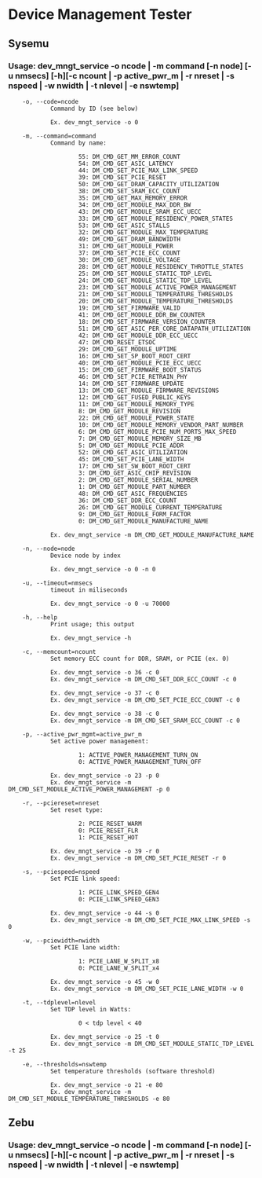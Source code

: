 # Device Management Tester

## Sysemu

### Usage: dev_mngt_service -o ncode | -m command [-n node] [-u nmsecs] [-h][-c ncount | -p active_pwr_m | -r nreset | -s nspeed | -w nwidth | -t nlevel | -e nswtemp]

        -o, --code=ncode
                Command by ID (see below)

                Ex. dev_mngt_service -o 0

        -m, --command=command
                Command by name:

                        55: DM_CMD_GET_MM_ERROR_COUNT
                        54: DM_CMD_GET_ASIC_LATENCY
                        44: DM_CMD_SET_PCIE_MAX_LINK_SPEED
                        39: DM_CMD_SET_PCIE_RESET
                        50: DM_CMD_GET_DRAM_CAPACITY_UTILIZATION
                        38: DM_CMD_SET_SRAM_ECC_COUNT
                        35: DM_CMD_GET_MAX_MEMORY_ERROR
                        34: DM_CMD_GET_MODULE_MAX_DDR_BW
                        43: DM_CMD_GET_MODULE_SRAM_ECC_UECC
                        33: DM_CMD_GET_MODULE_RESIDENCY_POWER_STATES
                        53: DM_CMD_GET_ASIC_STALLS
                        32: DM_CMD_GET_MODULE_MAX_TEMPERATURE
                        49: DM_CMD_GET_DRAM_BANDWIDTH
                        31: DM_CMD_GET_MODULE_POWER
                        37: DM_CMD_SET_PCIE_ECC_COUNT
                        30: DM_CMD_GET_MODULE_VOLTAGE
                        28: DM_CMD_GET_MODULE_RESIDENCY_THROTTLE_STATES
                        25: DM_CMD_SET_MODULE_STATIC_TDP_LEVEL
                        24: DM_CMD_GET_MODULE_STATIC_TDP_LEVEL
                        23: DM_CMD_SET_MODULE_ACTIVE_POWER_MANAGEMENT
                        21: DM_CMD_SET_MODULE_TEMPERATURE_THRESHOLDS
                        20: DM_CMD_GET_MODULE_TEMPERATURE_THRESHOLDS
                        19: DM_CMD_SET_FIRMWARE_VALID
                        41: DM_CMD_GET_MODULE_DDR_BW_COUNTER
                        18: DM_CMD_SET_FIRMWARE_VERSION_COUNTER
                        51: DM_CMD_GET_ASIC_PER_CORE_DATAPATH_UTILIZATION
                        42: DM_CMD_GET_MODULE_DDR_ECC_UECC
                        47: DM_CMD_RESET_ETSOC
                        29: DM_CMD_GET_MODULE_UPTIME
                        16: DM_CMD_SET_SP_BOOT_ROOT_CERT
                        40: DM_CMD_GET_MODULE_PCIE_ECC_UECC
                        15: DM_CMD_GET_FIRMWARE_BOOT_STATUS
                        46: DM_CMD_SET_PCIE_RETRAIN_PHY
                        14: DM_CMD_SET_FIRMWARE_UPDATE
                        13: DM_CMD_GET_MODULE_FIRMWARE_REVISIONS
                        12: DM_CMD_GET_FUSED_PUBLIC_KEYS
                        11: DM_CMD_GET_MODULE_MEMORY_TYPE
                        8: DM_CMD_GET_MODULE_REVISION
                        22: DM_CMD_GET_MODULE_POWER_STATE
                        10: DM_CMD_GET_MODULE_MEMORY_VENDOR_PART_NUMBER
                        6: DM_CMD_GET_MODULE_PCIE_NUM_PORTS_MAX_SPEED
                        7: DM_CMD_GET_MODULE_MEMORY_SIZE_MB
                        5: DM_CMD_GET_MODULE_PCIE_ADDR
                        52: DM_CMD_GET_ASIC_UTILIZATION
                        45: DM_CMD_SET_PCIE_LANE_WIDTH
                        17: DM_CMD_SET_SW_BOOT_ROOT_CERT
                        3: DM_CMD_GET_ASIC_CHIP_REVISION
                        2: DM_CMD_GET_MODULE_SERIAL_NUMBER
                        1: DM_CMD_GET_MODULE_PART_NUMBER
                        48: DM_CMD_GET_ASIC_FREQUENCIES
                        36: DM_CMD_SET_DDR_ECC_COUNT
                        26: DM_CMD_GET_MODULE_CURRENT_TEMPERATURE
                        9: DM_CMD_GET_MODULE_FORM_FACTOR
                        0: DM_CMD_GET_MODULE_MANUFACTURE_NAME

                Ex. dev_mngt_service -m DM_CMD_GET_MODULE_MANUFACTURE_NAME

        -n, --node=node
                Device node by index

                Ex. dev_mngt_service -o 0 -n 0

        -u, --timeout=nmsecs
                timeout in miliseconds

                Ex. dev_mngt_service -o 0 -u 70000

        -h, --help
                Print usage; this output

                Ex. dev_mngt_service -h

        -c, --memcount=ncount
                Set memory ECC count for DDR, SRAM, or PCIE (ex. 0)

                Ex. dev_mngt_service -o 36 -c 0
                Ex. dev_mngt_service -m DM_CMD_SET_DDR_ECC_COUNT -c 0

                Ex. dev_mngt_service -o 37 -c 0
                Ex. dev_mngt_service -m DM_CMD_SET_PCIE_ECC_COUNT -c 0

                Ex. dev_mngt_service -o 38 -c 0
                Ex. dev_mngt_service -m DM_CMD_SET_SRAM_ECC_COUNT -c 0

        -p, --active_pwr_mgmt=active_pwr_m
                Set active power management:

                        1: ACTIVE_POWER_MANAGEMENT_TURN_ON
                        0: ACTIVE_POWER_MANAGEMENT_TURN_OFF

                Ex. dev_mngt_service -o 23 -p 0
                Ex. dev_mngt_service -m DM_CMD_SET_MODULE_ACTIVE_POWER_MANAGEMENT -p 0

        -r, --pciereset=nreset
                Set reset type:

                        2: PCIE_RESET_WARM
                        0: PCIE_RESET_FLR
                        1: PCIE_RESET_HOT

                Ex. dev_mngt_service -o 39 -r 0
                Ex. dev_mngt_service -m DM_CMD_SET_PCIE_RESET -r 0

        -s, --pciespeed=nspeed
                Set PCIE link speed:

                        1: PCIE_LINK_SPEED_GEN4
                        0: PCIE_LINK_SPEED_GEN3

                Ex. dev_mngt_service -o 44 -s 0
                Ex. dev_mngt_service -m DM_CMD_SET_PCIE_MAX_LINK_SPEED -s 0

        -w, --pciewidth=nwidth
                Set PCIE lane width:

                        1: PCIE_LANE_W_SPLIT_x8
                        0: PCIE_LANE_W_SPLIT_x4

                Ex. dev_mngt_service -o 45 -w 0
                Ex. dev_mngt_service -m DM_CMD_SET_PCIE_LANE_WIDTH -w 0

        -t, --tdplevel=nlevel
                Set TDP level in Watts:

                        0 < tdp level < 40

                Ex. dev_mngt_service -o 25 -t 0
                Ex. dev_mngt_service -m DM_CMD_SET_MODULE_STATIC_TDP_LEVEL -t 25

        -e, --thresholds=nswtemp
                Set temperature thresholds (software threshold)

                Ex. dev_mngt_service -o 21 -e 80
                Ex. dev_mngt_service -m DM_CMD_SET_MODULE_TEMPERATURE_THRESHOLDS -e 80

## Zebu

### Usage: dev_mngt_service -o ncode | -m command [-n node] [-u nmsecs] [-h][-c ncount | -p active_pwr_m | -r nreset | -s nspeed | -w nwidth | -t nlevel | -e nswtemp]
